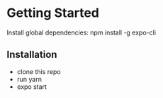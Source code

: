 # Getting Started

Install global dependencies:
npm install -g expo-cli


## Installation

- clone this repo
- run yarn
- expo start
